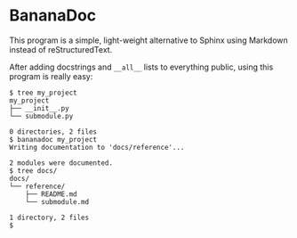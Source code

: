 # BananaDoc

This program is a simple, light-weight alternative to Sphinx using
Markdown instead of reStructuredText.

After adding docstrings and `__all__` lists to everything public, using
this program is really easy:

```
$ tree my_project
my_project
├── __init__.py
└── submodule.py

0 directories, 2 files
$ bananadoc my_project
Writing documentation to 'docs/reference'...

2 modules were documented.
$ tree docs/
docs/
└── reference/
    ├── README.md
    └── submodule.md

1 directory, 2 files
$
```
